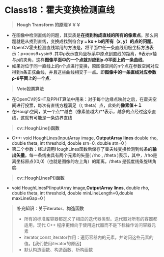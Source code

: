 Class18：霍夫变换检测直线
========
> **Hough Transform 的原理￥￥￥**

- 在图像中检测直线的问题，其实质是**在找到构成直线的所有的像素点**。那么问题就是从找到直线，变换成找到符合**y = kx + b的所有（x, y）的点的问题**。
- OpenCV霍夫检测直线常用的方法是，将平面中任一条直线用极坐标方法表示：ρ=xcosθ+ysinθ .其中ρ表示直角坐标系中原点到直线的距离，θ表示x轴与ρ的夹角，这样**图像平面中的一个点就对应到ρ-θ平面上的一条曲线**。
- 如果对位于同一直线上的n个点进行变换，原图像空间的n个点在参数空间对应得到n条正弦曲线，并且这些曲线相交于一点。即**图像中的一条直线对应参数ρ-θ平面上的一个点**.

> **Vote投票算法**

- 在OpenCV的SHT及PPHT算法中用来：对于每个边缘点映射之后，在霍夫空间进行投票，每次有直线方程满足（r, theta）点，此处的**像素值＋１**
- 在Hough空间，某一个点**越白（像素值越大)**表示，越多的点经过这条直线，这就有可能是一条边界直线




>**cv::HoughLine()函数**

- C++: void HoughLines(InputArray image, **OutputArray lines** double rho, double theta, int threshold, double srn=0, double stn=0 )
- 第二个参数：经过调用HoughLines函数后储存了霍夫线变换检测到线条的**输出矢量**。每一条线由具有两个元素的矢量( /rho , /theta )表示，其中，/rho是离坐标原点((0,0)（也就是图像的左上角）的距离。/theta 是弧度线条旋转角度.



>  **cv::HoughLinesP()函数**

- void HoughLinesP(InputArray image,**OutputArray lines**, double rho, double theta, int threshold, double minLineLength=0,double maxLineGap=0 )





> **补充知识：关于iterator、构造函数**
> - 所有的标准库容器都定义了相应的迭代器类型。迭代器对所有的容器都适用，现代 C++ 程序更倾向于使用迭代器而不是下标操作访问容器元素
> - iterator,const_iterator作用：遍历容器内的元素，并访问这些元素的值。【我们使用iterator的原因】
> - 默认构造函数、构造函数、析构函数